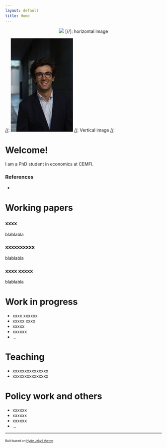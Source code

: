 ```yaml
---
layout: default
title: Home
---
```

<p align="center">
   <img width="200" height=auto src="/photos/PELLO (88).jpg"> [//]: horizontal image
</p>

[//]:  <p align="center">
[//]:  <img width="200" height=auto src="/photos/PELLO (53).jpg"> [//]: Vertical image
[//]: </p>

# Welcome!

I am a PhD student in economics at CEMFI.

### References

- 

# Working papers

### xxxx

blablabla

### xxxxxxxxxx

blablabla

### xxxx xxxxx

blablabla


# Work in progress
- xxxx xxxxxx
- xxxxx xxxx
- xxxxx 
- xxxxxx
- ...

# Teaching
- xxxxxxxxxxxxxxx
- xxxxxxxxxxxxxxx

# Policy work and others
- xxxxxx
- xxxxxx
- xxxxxx
- ...


---
<sup><sub>Built based on [Hyde Jekyll theme](https://github.com/poole/hyde).<sub><sup>





